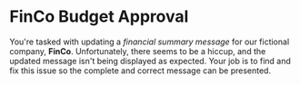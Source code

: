 # FinCo Budget Approval

You're tasked with updating a *financial summary message* for our fictional company, **FinCo**. Unfortunately, there seems to be a hiccup, and the updated message isn't being displayed as expected. Your job is to find and fix this issue so the complete and correct message can be presented.